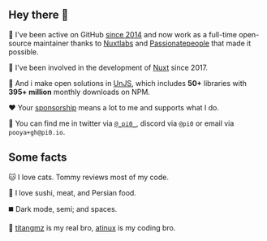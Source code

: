 ## Hey there 👋

🐙 I've been active on GitHub [since 2014](https://firstcommit.is/pi0) and now work as a full-time open-source maintainer thanks to [Nuxtlabs](https://nuxtlabs.com/) and [Passionatepeople](https://passionatepeople.io/) that made it possible.

💚 I've been involved in the development of [Nuxt](https://github.com/nuxt) since 2017.

💛 And i make open solutions in [UnJS](https://github.com/unjs), which includes **50+** libraries with **395+ million** monthly downloads on NPM.

❤️ Your [sponsorship](https://github.com/sponsors/pi0) means a lot to me and supports what I do.

💬 You can find me in twitter via [`@_pi0_`](https://twitter.com/_pi0_), discord via `@pi0` or email via `pooya+gh@pi0.io`.

## Some facts

🐱 I love cats. Tommy reviews most of my code.

🍣 I love sushi, meat, and Persian food.

◼️ Dark mode, semi; and spaces.

💪 [titangmz](https://github.com/titangmz) is my real bro, [atinux](https://github.com/Atinux) is my coding bro.

